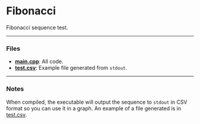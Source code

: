 # Fibonacci
Fibonacci sequence test.

---

### Files
- **[main.cpp](main.cpp)**: All code.
- **[test.csv](test.csv)**: Example file generated from `stdout`.

---

### Notes
When compiled, the executable will output the sequence to `stdout` in CSV format so you can use it in a graph. An example of a file generated is in [test.csv](test.csv).